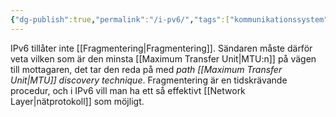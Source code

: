 ```yaml
---
{"dg-publish":true,"permalink":"/i-pv6/","tags":["kommunikationssystem"]}
---
```


IPv6 tillåter inte [[Fragmentering\|Fragmentering]]. Sändaren måste därför veta vilken som är den minsta [[Maximum Transfer Unit\|MTU:n]] på vägen till mottagaren, det tar den reda på med *path [[Maximum Transfer Unit\|MTU]] discovery technique*. Fragmentering är en tidskrävande procedur, och i IPv6 vill man ha ett så effektivt [[Network Layer\|nätprotokoll]] som möjligt.